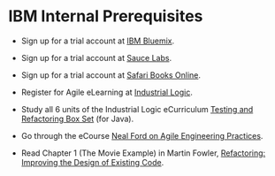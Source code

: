 # IBM Internal Prerequisites

* Sign up for a trial account at [IBM Bluemix](https://console.ng.bluemix.net/registration/).

* Sign up for a trial account at [Sauce Labs](https://saucelabs.com/signup/trial/).

* Sign up for a trial account at [Safari Books Online](https://www.safaribooksonline.com/register/).

* Register for Agile eLearning at [Industrial Logic](http://industriallogic.com/customshop/cbf44511d041dc6d1dd73cc0c033122c).

* Study all 6 units of the Industrial Logic eCurriculum [Testing and Refactoring Box Set](https://elearning.industriallogic.com/gh/submit?Action=AlbumContentsAction&album=trw&devLanguage=Java) (for Java).

* Go through the eCourse [Neal Ford on Agile Engineering Practices](https://www.safaribooksonline.com/library/view/neal-ford-on/9781449314439/).

* Read Chapter 1 (The Movie Example) in Martin Fowler, [Refactoring:  Improving the Design of Existing Code](https://www.safaribooksonline.com/library/view/refactoring-improving-the/0201485672/ch01.html).

